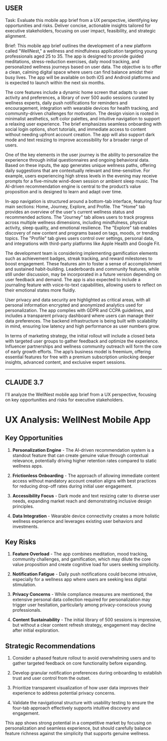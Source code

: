 ## USER
Task: Evaluate this mobile app brief from a UX perspective, identifying key opportunities and risks. Deliver concise, actionable insights tailored for executive stakeholders, focusing on user impact, feasibility, and strategic alignment.

Brief:
This mobile app brief outlines the development of a new platform called "WellNest," a wellness and mindfulness application targeting young professionals aged 25 to 35. The app is designed to provide guided meditations, stress-reduction exercises, daily mood tracking, and personalized wellness journeys based on user data. The objective is to offer a clean, calming digital space where users can find balance amidst their busy lives. The app will be available on both iOS and Android platforms and is expected to launch within the next six months.

The core features include a dynamic home screen that adapts to user activity and preferences, a library of over 500 audio sessions curated by wellness experts, daily push notifications for reminders and encouragement, integration with wearable devices for health tracking, and community-driven challenges for motivation. The design vision is rooted in minimalist aesthetics, soft color palettes, and intuitive navigation to support a relaxing user experience. The brief emphasizes seamless onboarding with social login options, short tutorials, and immediate access to content without needing upfront account creation. The app will also support dark mode and text resizing to improve accessibility for a broader range of users.

One of the key elements in the user journey is the ability to personalize the experience through initial questionnaires and ongoing behavioral data. Based on these inputs, the app generates unique wellness paths, offering daily suggestions that are contextually relevant and time-sensitive. For example, users experiencing high stress levels in the evening may receive prompts for a five-minute wind-down session or ambient sleep music. The AI-driven recommendation engine is central to the product’s value proposition and is designed to learn and adapt over time.

In-app navigation is structured around a bottom-tab interface, featuring four main sections: Home, Journey, Explore, and Profile. The "Home" tab provides an overview of the user's current wellness status and recommended actions. The "Journey" tab allows users to track progress across multiple wellness dimensions, including mindfulness, physical activity, sleep quality, and emotional resilience. The "Explore" tab enables discovery of new content and programs based on tags, moods, or trending topics. The "Profile" tab gives users control over settings, personal data, and integrations with third-party platforms like Apple Health and Google Fit.

The development team is considering implementing gamification elements such as achievement badges, streak tracking, and reward milestones to boost engagement. These features aim to foster a sense of accomplishment and sustained habit-building. Leaderboards and community features, while still under discussion, may be incorporated in a future version depending on user feedback and demand. The app is also expected to include a journaling feature with voice-to-text capabilities, allowing users to reflect on their emotional states more fluidly.

User privacy and data security are highlighted as critical areas, with all personal information encrypted and anonymized analytics used for personalization. The app complies with GDPR and CCPA guidelines, and includes a transparent privacy dashboard where users can manage their data preferences. The backend infrastructure is being built with scalability in mind, ensuring low latency and high performance as user numbers grow.

In terms of marketing strategy, the initial rollout will include a closed beta with targeted user groups to gather feedback and optimize the experience. Influencer partnerships and wellness community outreach will form the core of early growth efforts. The app’s business model is freemium, offering essential features for free with a premium subscription unlocking deeper insights, advanced content, and exclusive expert sessions.

---

## CLAUDE 3.7

I'll analyze the WellNest mobile app brief from a UX perspective, focusing on key opportunities and risks for executive stakeholders.

# UX Analysis: WellNest Mobile App

## Key Opportunities

1. **Personalization Engine** - The AI-driven recommendation system is a standout feature that can create genuine value through contextual relevance, potentially driving higher retention rates compared to static wellness apps.

2. **Frictionless Onboarding** - The approach of allowing immediate content access without mandatory account creation aligns with best practices for reducing drop-off rates during initial user engagement.

3. **Accessibility Focus** - Dark mode and text resizing cater to diverse user needs, expanding market reach and demonstrating inclusive design principles.

4. **Data Integration** - Wearable device connectivity creates a more holistic wellness experience and leverages existing user behaviors and investments.

## Key Risks

1. **Feature Overload** - The app combines meditation, mood tracking, community challenges, and gamification, which may dilute the core value proposition and create cognitive load for users seeking simplicity.

2. **Notification Fatigue** - Daily push notifications could become intrusive, especially for a wellness app where users are seeking less digital stimulation.

3. **Privacy Concerns** - While compliance measures are mentioned, the extensive personal data collection required for personalization may trigger user hesitation, particularly among privacy-conscious young professionals.

4. **Content Sustainability** - The initial library of 500 sessions is impressive, but without a clear content refresh strategy, engagement may decline after initial exploration.

## Strategic Recommendations

1. Consider a phased feature rollout to avoid overwhelming users and to gather targeted feedback on core functionality before expanding.

2. Develop granular notification preferences during onboarding to establish trust and user control from the outset.

3. Prioritize transparent visualization of how user data improves their experience to address potential privacy concerns.

4. Validate the navigational structure with usability testing to ensure the four-tab approach effectively supports intuitive discovery and engagement.

This app shows strong potential in a competitive market by focusing on personalization and seamless experience, but should carefully balance feature richness against the simplicity that supports genuine wellness.